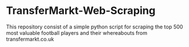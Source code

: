 # TransferMarkt-Web-Scraping
This repository consist of a simple python script for scraping the top 500 most valuable football players and their whereabouts from transfermarkt.co.uk 
